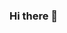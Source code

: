 ### Hi there 👋

<!--
**rnedesigns/rnedesigns** is a ✨ _special_ ✨ repository because its `README.md` (this file) appears on your GitHub profile.

Here are some ideas to get you started:

I am Ramya, motivated Individual, working on the front-end development and software testing projects, Passionate about the Software Programming and aspiring Data Analyst and Looking forward to work on the Data Science projects, willingness to contribute on the open source projects & give back to the community.
Worked on the Data Science curriculum project and working on content creation & presentation works for the Python Study Group with an Organization along with my projects of Data Analysis and I develop, host & manage the websites for my clients, writing blogs & working on my side projects of web and mob apps.. 

Working on the Data Analysis projects from my courses and I have participated in the Hackathon project of Data Analysis - It was an amazing experience working on this hackathon project of Data Analysis for covid19 datasets and great experience as a team member, from my previous experience it was a great pleasure to work on this project and helped me to learn new aspects of it. As a team, we chose to analyse the provided dataset as a base to analyse on the diagnostic and descriptive aspects of the Data Analysis w.r.t the countries who provided the data during the crisis to understand the aspects of which countries doing well during this crisis, what was the learnings during the ease of lockdowns, countries male or female leaded, rules/measures implied by each country, total cases and total deaths, government effectiveness and their performance w.r.t the GDP along with how the political decisions affected the counties well-being during this global crisis. Along with this base dataset, I also added additional datasets and worked together to gain the insight into the factors mentioned above. Earlier I have worked using Python, Excel and CRUD operations using SQL, through this hackathon I had an opportunity to learn using the tools such as Tableau, Alteryx and exposure to Power BI for visualisations & presentation aspects and GUI based analysis..

- 🔭 I’m currently working on ...
- 🌱 I’m currently learning ...
- 👯 I’m looking to collaborate on ...
- 🤔 I’m looking for help with ...
- 💬 Ask me about ...
- 📫 How to reach me: ...
- 😄 Pronouns: ...
- ⚡ Fun fact: ...
-->
